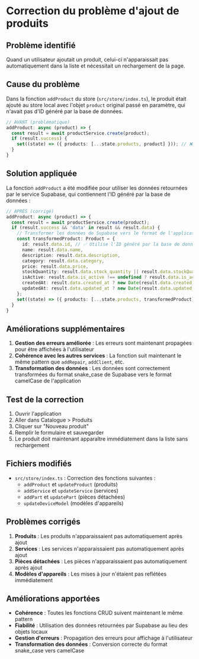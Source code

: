 # Correction du problème d'ajout de produits

## Problème identifié

Quand un utilisateur ajoutait un produit, celui-ci n'apparaissait pas automatiquement dans la liste et nécessitait un rechargement de la page.

## Cause du problème

Dans la fonction `addProduct` du store (`src/store/index.ts`), le produit était ajouté au store local avec l'objet `product` original passé en paramètre, qui n'avait pas d'ID généré par la base de données.

```typescript
// AVANT (problématique)
addProduct: async (product) => {
  const result = await productService.create(product);
  if (result.success) {
    set((state) => ({ products: [...state.products, product] })); // ❌ Utilise l'objet original sans ID
  }
}
```

## Solution appliquée

La fonction `addProduct` a été modifiée pour utiliser les données retournées par le service Supabase, qui contiennent l'ID généré par la base de données :

```typescript
// APRÈS (corrigé)
addProduct: async (product) => {
  const result = await productService.create(product);
  if (result.success && 'data' in result && result.data) {
    // Transformer les données de Supabase vers le format de l'application
    const transformedProduct: Product = {
      id: result.data.id, // ✅ Utilise l'ID généré par la base de données
      name: result.data.name,
      description: result.data.description,
      category: result.data.category,
      price: result.data.price,
      stockQuantity: result.data.stock_quantity || result.data.stockQuantity || 0,
      isActive: result.data.is_active !== undefined ? result.data.is_active : result.data.isActive,
      createdAt: result.data.created_at ? new Date(result.data.created_at) : new Date(),
      updatedAt: result.data.updated_at ? new Date(result.data.updated_at) : new Date(),
    };
    set((state) => ({ products: [...state.products, transformedProduct] }));
  }
}
```

## Améliorations supplémentaires

1. **Gestion des erreurs améliorée** : Les erreurs sont maintenant propagées pour être affichées à l'utilisateur
2. **Cohérence avec les autres services** : La fonction suit maintenant le même pattern que `addRepair`, `addClient`, etc.
3. **Transformation des données** : Les données sont correctement transformées du format snake_case de Supabase vers le format camelCase de l'application

## Test de la correction

1. Ouvrir l'application
2. Aller dans Catalogue > Produits
3. Cliquer sur "Nouveau produit"
4. Remplir le formulaire et sauvegarder
5. Le produit doit maintenant apparaître immédiatement dans la liste sans rechargement

## Fichiers modifiés

- `src/store/index.ts` : Correction des fonctions suivantes :
  - `addProduct` et `updateProduct` (produits)
  - `addService` et `updateService` (services)
  - `addPart` et `updatePart` (pièces détachées)
  - `updateDeviceModel` (modèles d'appareils)

## Problèmes corrigés

1. **Produits** : Les produits n'apparaissaient pas automatiquement après ajout
2. **Services** : Les services n'apparaissaient pas automatiquement après ajout
3. **Pièces détachées** : Les pièces n'apparaissaient pas automatiquement après ajout
4. **Modèles d'appareils** : Les mises à jour n'étaient pas reflétées immédiatement

## Améliorations apportées

- **Cohérence** : Toutes les fonctions CRUD suivent maintenant le même pattern
- **Fiabilité** : Utilisation des données retournées par Supabase au lieu des objets locaux
- **Gestion d'erreurs** : Propagation des erreurs pour affichage à l'utilisateur
- **Transformation des données** : Conversion correcte du format snake_case vers camelCase
